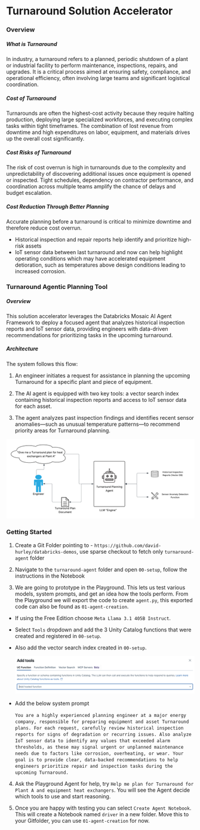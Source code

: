 # Turnaround Solution Accelerator

### Overview

##### What is Turnaround
In industry, a turnaround refers to a planned, periodic shutdown of a plant or industrial facility to perform maintenance, inspections, repairs, and upgrades. It is a critical process aimed at ensuring safety, compliance, and operational efficiency, often involving large teams and significant logistical coordination.

##### Cost of Turnaround
Turnarounds are often the highest-cost activity because they require halting production, deploying large specialized workforces, and executing complex tasks within tight timeframes. The combination of lost revenue from downtime and high expenditures on labor, equipment, and materials drives up the overall cost significantly.


##### Cost Risks of Turnaround
The risk of cost overrun is high in turnarounds due to the complexity and unpredictability of discovering additional issues once equipment is opened or inspected. Tight schedules, dependency on contractor performance, and coordination across multiple teams amplify the chance of delays and budget escalation.

##### Cost Reduction Through Better Planning
Accurate planning before a turnaround is critical to minimize downtime and therefore reduce cost overrun. 
- Historical inspection and repair reports help identify and prioritize high-risk assets
- IoT sensor data between last turnaround and now can help highlight operating conditions which may have accelerated equipment detioration, such as temperatures above design conditions leading to increased corrosion. 


### Turnaround Agentic Planning Tool

##### Overview
This solution accelerator leverages the Databricks Mosaic AI Agent Framework to deploy a focused agent that analyzes historical inspection reports and IoT sensor data, providing engineers with data-driven recommendations for prioritizing tasks in the upcoming turnaround.

##### Architecture
The system follows this flow:
1. An engineer initiates a request for assistance in planning the upcoming Turnaround for a specific plant and piece of equipment. 

2. The AI agent is equipped with two key tools: a vector search index containing historical inspection reports and access to IoT sensor data for each asset. 

3. The agent analyzes past inspection findings and identifies recent sensor anomalies—such as unusual temperature patterns—to recommend priority areas for Turnaround planning.

![Turnaround Solution Accelerator Architecture](./artifacts/architecture_diagram.png)

### Getting Started
1. Create a Git Folder pointing to - `https://github.com/david-hurley/databricks-demos`, use sparse checkout to fetch only `turnaround-agent` folder

2. Navigate to the `turnaround-agent` folder and open `00-setup`, follow the instructions in the Notebook

3. We are going to prototype in the Playground. This lets us test various models, system prompts, and get an idea how the tools perform. From the Playground we will export the code to create `agent.py`, this exported code can also be found as `01-agent-creation`. 

- If using the Free Edition choose `Meta Llama 3.1 405B Instruct`. 
- Select `Tools` dropdown and add the 3 Unity Catalog functions that were created and registered in `00-setup`. 
- Also add the vector search index created in `00-setup`. 

  ![Tool Selection Playground](./artifacts/tool_addition_playground.png)

- Add the below system prompt

  ```You are a highly experienced planning engineer at a major energy company, responsible for preparing equipment and asset Turnaround plans. For each request, carefully review historical inspection reports for signs of degradation or recurring issues. Also analyze IoT sensor data to identify any values that exceeded alarm thresholds, as these may signal urgent or unplanned maintenance needs due to factors like corrosion, overheating, or wear. Your goal is to provide clear, data-backed recommendations to help engineers prioritize repair and inspection tasks during the upcoming Turnaround.```

4. Ask the Playground Agent for help, try `Help me plan for Turnaround for Plant A and equipment heat exchangers`. You will see the Agent decide which tools to use and start reasoning. 

5. Once you are happy with testing you can select `Create Agent Notebook`. This will create a Notebook named `driver` in a new folder. Move this to your Gitfolder, you can use `01-agent-creation` for now.